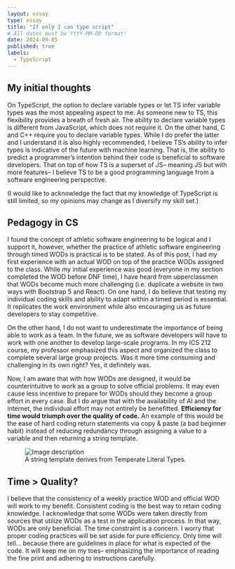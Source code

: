 ```yaml
---
layout: essay
type: essay
title: "If only I can type script"
# All dates must be YYYY-MM-DD format!
date: 2024-09-05
published: true
labels:
  - TypeScript
---
```


## My initial thoughts

On TypeScript, the option to declare variable types or let TS infer variable types was the most appealing aspect to me. As someone new to TS, this flexibility provides a breath of fresh air. The ability to declare variable types is different from JavaScript, which does not require it. On the other hand, C and C++ require you to declare variable types. While I do prefer the latter and I understand it is also highly recommended, I believe TS’s ability to infer types is indicative of the future with machine learning. That is, the ability to predict a programmer’s intention behind their code is beneficial to software developers. That on top of how TS is a superset of JS– meaning JS but with more features– I believe TS to be a good programming language from a software engineering perspective.

(I would like to acknowledge the fact that my knowledge of TypeScript is still limited, so my opinions may change as I diversify my skill set.)

## Pedagogy in CS

I found the concept of athletic software engineering to be logical and I support it, however, whether the practice of athletic software engineering through timed WODs is practical is to be stated. As of this post, I had my first experience with an actual WOD on top of the practice WODs assigned to the class. While my initial experience was good (everyone in my section completed the WOD before DNF time), I have heard from upperclassmen that WODs become much more challenging (i.e. duplicate a website in two ways with Bootstrap 5 and React). On one hand, I do believe that testing my individual coding skills and ability to adapt within a timed period is essential. It replicates the work environment while also encouraging us as future developers to stay competitive. 

On the other hand, I do not want to underestimate the importance of being able to work as a team. In the future, we as software developers will have to work with one another to develop large-scale programs. In my ICS 212 course, my professor emphasized this aspect and organized the class to complete several large group projects. Was it more time consuming and challenging in its own right? Yes, it definitely was.

Now, I am aware that with how WODs are designed, it would be counterintuitive to work as a group to solve official problems. It may even cause less incentive to prepare for WODs should they become a group effort in every case. But I do argue that with the availability of AI and the internet, the individual effort may not entirely be benefitted. **Efficiency for time would triumph over the quality of code.** An example of this would be the ease of hard coding return statements via copy & paste (a bad beginner habit) instead of reducing redundancy through assigning a value to a variable and then returning a string template.

<figure>
  <img src="https://example.com/image.png](https://miro.medium.com/v2/resize:fit:1400/1*ticmXLUHULvlbtGtXHlSew.jpeg" alt="Image description">
  <figcaption>A string template derives from Temperate Literal Types.</figcaption>
</figure>

## Time > Quality?

I believe that the consistency of a weekly practice WOD and official WOD will work to my benefit. Consistent coding is the best way to retain coding knowledge. I acknowledge that some WODs were taken directly from sources that utilize WODs as a test in the application process. In that way, WODs are only beneficial. The time constraint is a concern. I worry that proper coding practices will be set aside for pure efficiency. Only time will tell… because there are guidelines in place for what is expected of the code. It will keep me on my toes– emphasizing the importance of reading the fine print and adhering to instructions carefully.
